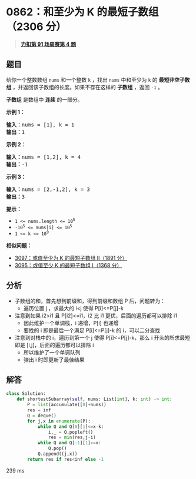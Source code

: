 # 0862：和至少为 K 的最短子数组（2306 分）


> <u>**[力扣第 91 场周赛第 4 题](https://leetcode.cn/problems/shortest-subarray-with-sum-at-least-k/)**</u>

## 题目

<p>给你一个整数数组 <code>nums</code> 和一个整数 <code>k</code> ，找出 <code>nums</code> 中和至少为 <code>k</code> 的 <strong>最短非空子数组</strong> ，并返回该子数组的长度。如果不存在这样的 <strong>子数组</strong> ，返回 <code>-1</code> 。</p>

<p><strong>子数组</strong> 是数组中 <strong>连续</strong> 的一部分。</p>



<ol>
</ol>

<p><strong>示例 1：</strong></p>

<pre>
<strong>输入：</strong>nums = [1], k = 1
<strong>输出：</strong>1
</pre>

<p><strong>示例 2：</strong></p>

<pre>
<strong>输入：</strong>nums = [1,2], k = 4
<strong>输出：</strong>-1
</pre>

<p><strong>示例 3：</strong></p>

<pre>
<strong>输入：</strong>nums = [2,-1,2], k = 3
<strong>输出：</strong>3
</pre>



<p><strong>提示：</strong></p>

<ul>
<li><code>1 &lt;= nums.length &lt;= 10<sup>5</sup></code></li>
<li><code>-10<sup>5</sup> &lt;= nums[i] &lt;= 10<sup>5</sup></code></li>
<li><code>1 &lt;= k &lt;= 10<sup>9</sup></code></li>
</ul>


**相似问题：**
- [3097：或值至少为 K 的最短子数组 II（1891 分）](/leetcode/3097)
- [3095：或值至少 K 的最短子数组 I（1368 分）](/leetcode/3095)


## 分析


- 子数组的和，首先想到前缀和，得到前缀和数组 P 后，问题转为：
	- 遍历位置 j ，求最大的 i<j 使得 P[i]<=P[j]-k
- 注意到如果 i2>i1 且 P[i2]<=i1，i2 比 i1 更优，后面的遍历都可以排除 i1
	- 因此维护一个单调栈，i 递增，P[i] 也递增
	- 要找的 i 即是最后一个满足 P[i]<=P[j]-k 的 i，可以二分查找
- 注意到对栈中的 i，遍历到第一个 j 使得 P[i]<=P[j]-k，那么 i 开头的所求最短即是 [i,j]，后面的遍历都可以排除 i
	- 所以维护了一个单调队列
	- 弹出 i 时即更新了最佳结果

## 解答

```python
class Solution:
    def shortestSubarray(self, nums: List[int], k: int) -> int:
        P = list(accumulate([0]+nums))
        res = inf
        Q = deque()
        for j,x in enumerate(P):
            while Q and Q[0][1]<=x-k:
                i,_ = Q.popleft()
                res = min(res,j-i)
            while Q and Q[-1][1]>=x:
                Q.pop()
            Q.append((j,x))
        return res if res<inf else -1
```
239 ms

